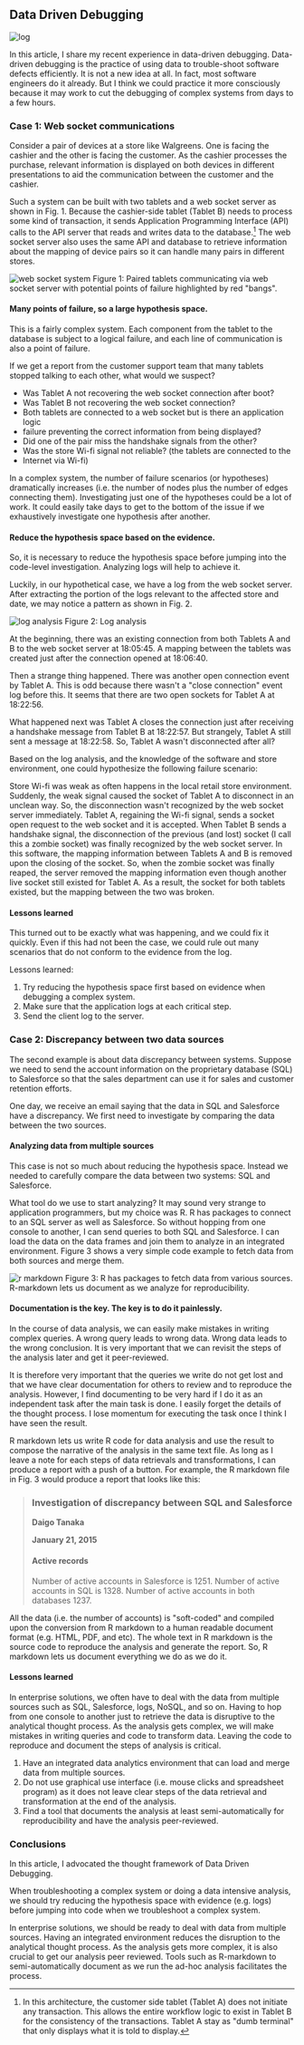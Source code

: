 <!--markdown-->
## Data Driven Debugging

![log](https://farm9.staticflickr.com/8640/16221210937_9b318f5a77_c.jpg)

In this article, I share my recent experience in data-driven debugging.
Data-driven debugging is the practice of using data to trouble-shoot software
defects efficiently. It is not a new idea at all. In fact, most software
engineers do it already. But I think we could practice it more consciously
because it may work to cut the debugging of complex systems from days to a few
hours.

### Case 1: Web socket communications

Consider a pair of devices at a store like Walgreens. One is facing the cashier
and the other is facing the customer. As the cashier processes the purchase,
relevant information is displayed on both devices in different presentations to
aid the communication between the customer and the cashier.

Such a system can be built with two tablets and a web socket server as shown in
Fig. 1. Because the cashier-side tablet (Tablet B) needs to process some kind
of transaction, it sends Application Programming Interface (API) calls to the
API server that reads and writes data to the database.[^tablet] The web socket
server also uses the same API and database to retrieve information about the
mapping of device pairs so it can handle many pairs in different stores.

![web socket system](https://farm8.staticflickr.com/7318/16219713070_e3a3544d54_c.jpg)
Figure 1: Paired tablets communicating via web socket server with potential
points of failure highlighted by red "bangs".

#### Many points of failure, so a large hypothesis space.

This is a fairly complex system. Each component from the tablet to the database
is subject to a logical failure, and each line of communication is also a point
of failure.

If we get a report from the customer support team that many tablets stopped
talking to each other, what would we suspect?

- Was Tablet A not recovering the web socket connection after boot?
- Was Tablet B not recovering the web socket connection?
- Both tablets are connected to a web socket but is there an application logic
- failure preventing the correct information from being displayed?
- Did one of the pair miss the handshake signals from the other?
- Was the store Wi-fi signal not reliable? (the tablets are connected to the
- Internet via Wi-fi)

In a complex system, the number of failure scenarios (or hypotheses)
dramatically increases (i.e. the number of nodes plus the number of edges
connecting them). Investigating just one of the hypotheses could be a lot of
work. It could easily take days to get to the bottom of the issue if we
exhaustively investigate one hypothesis after another.

#### Reduce the hypothesis space based on the evidence.

So, it is necessary to reduce the hypothesis space before jumping into the
code-level investigation. Analyzing logs will help to achieve it.

Luckily, in our hypothetical case, we have a log from the web socket server.
After extracting the portion of the logs relevant to the affected store and
date, we may notice a pattern as shown in Fig. 2.

![log analysis](https://farm8.staticflickr.com/7404/16381140766_43d0d4cdd4_c.jpg)
Figure 2: Log analysis

At the beginning, there was an existing connection from both Tablets A and B to
the web socket server at 18:05:45. A mapping between the tablets was created
just after the connection opened at 18:06:40.

Then a strange thing happened. There was another open connection event by
Tablet A. This is odd because there wasn't a "close connection" event log
before this. It seems that there are two open sockets for Tablet A at 18:22:56.

What happened next was Tablet A closes the connection just after receiving a
handshake message from Tablet B at 18:22:57. But strangely, Tablet A still sent
a message at 18:22:58. So, Tablet A wasn't disconnected after all?

Based on the log analysis, and the knowledge of the software and store
environment, one could hypothesize the following failure scenario:

Store Wi-fi was weak as often happens in the local retail store environment.
Suddenly, the weak signal caused the socket of Tablet A to disconnect in an
unclean way. So, the disconnection wasn't recognized by the web socket server
immediately. Tablet A, regaining the Wi-fi signal, sends a socket open request
to the web socket and it is accepted. When Tablet B sends a handshake signal,
the disconnection of the previous (and lost) socket (I call this a zombie
socket) was finally recognized by the web socket server. In this software, the
mapping information between Tablets A and B is removed upon the closing of the
socket. So, when the zombie socket was finally reaped, the server removed the
mapping information even though another live socket still existed for Tablet A.
As a result, the socket for both tablets existed, but the mapping between the
two was broken.

#### Lessons learned

This turned out to be exactly what was happening, and we could fix it quickly.
Even if this had not been the case, we could rule out many scenarios that do
not conform to the evidence from the log.

Lessons learned:

1. Try reducing the hypothesis space first based on evidence when debugging a
   complex system.
2. Make sure that the application logs at each critical step.
3. Send the client log to the server.

### Case 2: Discrepancy between two data sources

The second example is about data discrepancy between systems. Suppose we need
to send the account information on the proprietary database (SQL) to Salesforce
so that the sales department can use it for sales and customer retention
efforts.

One day, we receive an email saying that the data in SQL and Salesforce have a
discrepancy. We first need to investigate by comparing the data between the two
sources.

#### Analyzing data from multiple sources

This case is not so much about reducing the hypothesis space. Instead we needed
to carefully compare the data between two systems: SQL and Salesforce.

What tool do we use to start analyzing? It may sound very strange to
application programmers, but my choice was R. R has packages to connect to an
SQL server as well as Salesforce. So without hopping from one console to
another, I can send queries to both SQL and Salesforce. I can load the data on
the data frames and join them to analyze in an integrated environment. Figure 3
shows a very simple code example to fetch data from both sources and merge
them.

![r markdown](https://farm8.staticflickr.com/7282/16407123515_9ef3bcc20a_z.jpg)
Figure 3: R has packages to fetch data from various sources. R-markdown lets us
document as we analyze for reproducibility.

#### Documentation is the key. The key is to do it painlessly.

In the course of data analysis, we can easily make mistakes in writing complex
queries. A wrong query leads to wrong data. Wrong data leads to the wrong
conclusion. It is very important that we can revisit the steps of the analysis
later and get it peer-reviewed.

It is therefore very important that the queries we write do not get lost and
that we have clear documentation for others to review and to reproduce the
analysis. However, I find documenting to be very hard if I do it as an
independent task after the main task is done. I easily forget the details of
the thought process. I lose momentum for executing the task once I think I have
seen the result.

R markdown lets us write R code for data analysis and use the result to compose
the narrative of the analysis in the same text file. As long as I leave a note
for each steps of data retrievals and transformations, I can produce a report
with a push of a button. For example, the R markdown file in Fig. 3 would
produce a report that looks like this:

> ### Investigation of discrepancy between SQL and Salesforce
> **Daigo Tanaka**
>
> **January 21, 2015**
> 
> #### Active records
> Number of active accounts in Salesforce is 1251.
> Number of active accounts in SQL is 1328.
> Number of active accounts in both databases 1237.

All the data (i.e. the number of accounts) is "soft-coded" and compiled upon
the conversion from R markdown to a human readable document format (e.g. HTML,
PDF, and etc). The whole text in R markdown is the source code to reproduce the
analysis and generate the report. So, R markdown lets us document everything we
do as we do it.

#### Lessons learned

In enterprise solutions, we often have to deal with the data from multiple
sources such as SQL, Salesforce, logs, NoSQL, and so on. Having to hop from one
console to another just to retrieve the data is disruptive to the analytical
thought process. As the analysis gets complex, we will make mistakes in writing
queries and code to transform data. Leaving the code to reproduce and document
the steps of analysis is critical.

1. Have an integrated data analytics environment that can load and merge data
   from multiple sources.
2. Do not use graphical use interface (i.e. mouse clicks and spreadsheet
   program) as it does not leave clear steps of the data retrieval and
   transformation at the end of the analysis.
3. Find a tool that documents the analysis at least semi-automatically for
   reproducibility and have the analysis peer-reviewed.

### Conclusions

In this article, I advocated the thought framework of Data Driven Debugging.

When troubleshooting a complex system or doing a data intensive analysis, we
should try reducing the hypothesis space with evidence (e.g. logs) before
jumping into code when we troubleshoot a complex system.

In enterprise solutions, we should be ready to deal with data from multiple
sources. Having an integrated environment reduces the disruption to the
analytical thought process. As the analysis gets more complex, it is also
crucial to get our analysis peer reviewed. Tools such as R-markdown to
semi-automatically document as we run the ad-hoc analysis facilitates the
process.

[^tablet]: In this architecture, the customer side tablet (Tablet A) does not
initiate any transaction. This allows the entire workflow logic to exist in
Tablet B for the consistency of the transactions. Tablet A stay as "dumb
terminal" that only displays what it is told to display.
